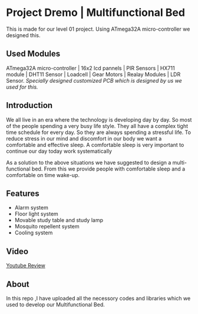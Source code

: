 # Project Dremo | Multifunctional Bed
<p>This is made for our level 01 project. Using ATmega32A micro-controller we designed this.</p> 

<h2>Used Modules</h2>
ATmega32A micro-controller | 16x2 lcd pannels | PIR Sensors | HX711 module | DHT11 Sensor | Loadcell | Gear Motors | Realay Modules | LDR Sensor.
<i>Specially designed customized PCB which is designed by us we used for this.</i>
<br>

<h2>Introduction</h2>
<p>We all live in an era where the technology is developing day by day. So most of the people spending a very busy life style. They all have a complex tight time schedule for every day. So they are always spending a stressful life.  To reduce stress in our mind and discomfort in our body we want a comfortable and effective sleep. A comfortable sleep is very important to continue our day today work systematically </p>
<p>As a solution to the above situations we have suggested to design a multi-functional bed. From this we provide people with comfortable sleep and a comfortable on time wake-up.</p>

<h2>Features</h2>
 <ul> 
  <li>Alarm system</li>
  <li>Floor light system</li>
  <li>Movable study table and study lamp</li>
  <li>Mosquito repellent system</li>
  <li>Cooling system</li>
</ul>

<h2>Video</h2>
<a href="https://youtu.be/Udwb1mu77ZQ"> Youtube Review </a>

<h2>About</h2>
<p>In this repo ,I have uploaded all the necessory codes and libraries which we used to develop our Multifunctional Bed.</p>
